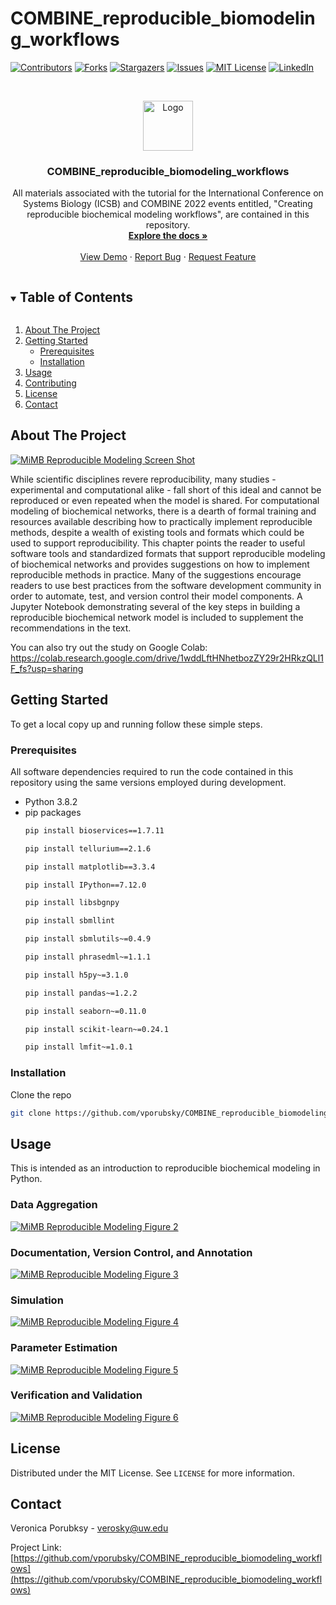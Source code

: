 # COMBINE_reproducible_biomodeling_workflows



<!-- PROJECT SHIELDS -->
<!--
*** I'm using markdown "reference style" links for readability.
*** Reference links are enclosed in brackets [ ] instead of parentheses ( ).
*** See the bottom of this document for the declaration of the reference variables
*** for contributors-url, forks-url, etc. This is an optional, concise syntax you may use.
*** https://www.markdownguide.org/basic-syntax/#reference-style-links
-->
[![Contributors][contributors-shield]][contributors-url]
[![Forks][forks-shield]][forks-url]
[![Stargazers][stars-shield]][stars-url]
[![Issues][issues-shield]][issues-url]
[![MIT License][license-shield]][license-url]
[![LinkedIn][linkedin-shield]][linkedin-url]



<!-- PROJECT LOGO -->
<br />
<p align="center">
  <a href="https://github.com/vporubsky/COMBINE_reproducible_biomodeling_workflows">
    <img src="images/logo.png" alt="Logo" width="80" height="80">
  </a>

  <h3 align="center">COMBINE_reproducible_biomodeling_workflows</h3>

  <p align="center">
    All materials associated with the tutorial for the International Conference on Systems Biology (ICSB) and COMBINE 2022 events entitled, 
    "Creating reproducible biochemical modeling workflows", are contained in this 
    repository.

<br />
<a href="https://github.com/vporubsky/COMBINE_reproducible_biomodeling_workflows"><strong>Explore the docs »</strong></a>
<br />
<br />
<a href="https://github.com/vporubsky/COMBINE_reproducible_biomodeling_workflows">View Demo</a>
·
<a href="https://github.com/vporubsky/COMBINE_reproducible_biomodeling_workflows/issues">Report Bug</a>
·
<a href="https://github.com/vporubsky/COMBINE_reproducible_biomodeling_workflows/issues">Request Feature</a>
</p>



<!-- TABLE OF CONTENTS -->
<details open="open">
  <summary><h2 style="display: inline-block">Table of Contents</h2></summary>
  <ol>
    <li>
      <a href="#about-the-project">About The Project</a>
    </li>
    <li>
      <a href="#getting-started">Getting Started</a>
      <ul>
        <li><a href="#prerequisites">Prerequisites</a></li>
        <li><a href="#installation">Installation</a></li>
      </ul>
    </li>
    <li><a href="#usage">Usage</a></li>
    <li><a href="#contributing">Contributing</a></li>
    <li><a href="#license">License</a></li>
    <li><a href="#contact">Contact</a></li>
  </ol>
</details>



<!-- ABOUT THE PROJECT -->
## About The Project

[![MiMB Reproducible Modeling Screen Shot][product-screenshot]](https://raw.githubusercontent.com/vporubsky/COMBINE_reproducible_biomodeling_workflows/main/images/figure_1.png)

While scientific disciplines revere reproducibility, many studies - experimental and computational alike - fall short of this ideal and cannot be reproduced or even repeated when the model is shared. For computational modeling of biochemical networks, there is a dearth of formal training and resources available describing how to practically implement reproducible methods, despite a wealth of existing tools and formats which could be used to support reproducibility. This chapter points the reader to useful software tools and standardized formats that support reproducible modeling of biochemical networks and provides suggestions on how to implement reproducible methods in practice. Many of the suggestions encourage readers to use best practices from the software development community in order to automate, test, and version control their model components. A Jupyter Notebook demonstrating several of the key steps in building a reproducible biochemical network model is included to supplement the recommendations in the text.

You can also try out the study on Google Colab: https://colab.research.google.com/drive/1wddLftHNhetbozZY29r2HRkzQLl1F_fs?usp=sharing

<!-- GETTING STARTED -->
## Getting Started

To get a local copy up and running follow these simple steps.

### Prerequisites

All software dependencies required to run the code contained in this repository using the same versions employed during development.
* Python 3.8.2
* pip packages
  ```sh
  pip install bioservices==1.7.11
  ```
    ```sh
  pip install tellurium==2.1.6
  ```
  ```sh
  pip install matplotlib==3.3.4
  ```
  ```sh
  pip install IPython==7.12.0
  ```
  ```sh
  pip install libsbgnpy
  ```
  ```sh
  pip install sbmllint
  ```
  ```sh
  pip install sbmlutils~=0.4.9
  ```
  ```sh
  pip install phrasedml~=1.1.1
  ```
  ```sh
  pip install h5py~=3.1.0
  ```
  ```sh
  pip install pandas~=1.2.2
  ```
  ```sh
  pip install seaborn~=0.11.0
  ```
    ```sh
  pip install scikit-learn~=0.24.1
  ```
    ```sh
  pip install lmfit~=1.0.1
  ```


### Installation

Clone the repo
   ```sh
   git clone https://github.com/vporubsky/COMBINE_reproducible_biomodeling_workflows.git
   ```


<!-- USAGE EXAMPLES -->
## Usage

This is intended as an introduction to reproducible biochemical modeling in Python. 

### Data Aggregation
[![MiMB Reproducible Modeling Figure 2][fig2-screenshot]](https://raw.githubusercontent.com/vporubsky/COMBINE_reproducible_biomodeling_workflows/main/images/figure_2.png)
### Documentation, Version Control, and Annotation
[![MiMB Reproducible Modeling Figure 3][fig3-screenshot]](https://raw.githubusercontent.com/vporubsky/COMBINE_reproducible_biomodeling_workflows/main/images/figure_3.png)
### Simulation
[![MiMB Reproducible Modeling Figure 4][fig4-screenshot]](https://raw.githubusercontent.com/vporubsky/COMBINE_reproducible_biomodeling_workflows/main/images/figure_4.png)
### Parameter Estimation
[![MiMB Reproducible Modeling Figure 5][fig5-screenshot]](https://raw.githubusercontent.com/vporubsky/COMBINE_reproducible_biomodeling_workflows/main/images/figure_5.png)
### Verification and Validation
[![MiMB Reproducible Modeling Figure 6][fig6-screenshot]](https://raw.githubusercontent.com/vporubsky/COMBINE_reproducible_biomodeling_workflows/main/images/figure_6.png)




<!-- LICENSE -->
## License

Distributed under the MIT License. See `LICENSE` for more information.



<!-- CONTACT -->
## Contact

Veronica Porubksy - verosky@uw.edu

Project Link: [https://github.com/vporubsky/COMBINE_reproducible_biomodeling_workflows](https://github.com/vporubsky/COMBINE_reproducible_biomodeling_workflows)






<!-- MARKDOWN LINKS & IMAGES -->
<!-- https://www.markdownguide.org/basic-syntax/#reference-style-links -->
[contributors-shield]: https://img.shields.io/github/contributors/github_username/repo.svg?style=for-the-badge
[contributors-url]: https://github.com/vporubsky/COMBINE_reproducible_biomodeling_workflows/graphs/contributors
[forks-shield]: https://img.shields.io/github/forks/github_username/repo.svg?style=for-the-badge
[forks-url]: https://github.com/vporubsky/COMBINE_reproducible_biomodeling_workflows/network/members
[stars-shield]: https://img.shields.io/github/stars/github_username/repo.svg?style=for-the-badge
[stars-url]: https://github.com/vporubsky/COMBINE_reproducible_biomodeling_workflows/stargazers
[issues-shield]: https://img.shields.io/github/issues/github_username/repo.svg?style=for-the-badge
[issues-url]: https://github.com/vporubsky/COMBINE_reproducible_biomodeling_workflows/issues
[license-shield]: https://img.shields.io/github/license/github_username/repo.svg?style=for-the-badge
[license-url]: https://github.com/vporubsky/COMBINE_reproducible_biomodeling_workflows/blob/master/LICENSE.txt
[linkedin-shield]: https://img.shields.io/badge/-LinkedIn-black.svg?style=for-the-badge&logo=linkedin&colorB=555
[linkedin-url]: https://www.linkedin.com/in/veronica-porubsky/
[product-screenshot]: https://raw.githubusercontent.com/vporubsky/COMBINE_reproducible_biomodeling_workflows/main/images/figure_1.png
[fig2-screenshot]: https://raw.githubusercontent.com/vporubsky/COMBINE_reproducible_biomodeling_workflows/main/images/figure_2.png
[fig3-screenshot]: https://raw.githubusercontent.com/vporubsky/COMBINE_reproducible_biomodeling_workflows/main/images/figure_3.png
[fig4-screenshot]: https://raw.githubusercontent.com/vporubsky/COMBINE_reproducible_biomodeling_workflows/main/images/figure_4.png
[fig5-screenshot]: https://raw.githubusercontent.com/vporubsky/COMBINE_reproducible_biomodeling_workflows/main/images/figure_5.png
[fig6-screenshot]: https://raw.githubusercontent.com/vporubsky/COMBINE_reproducible_biomodeling_workflows/main/images/figure_6.png
